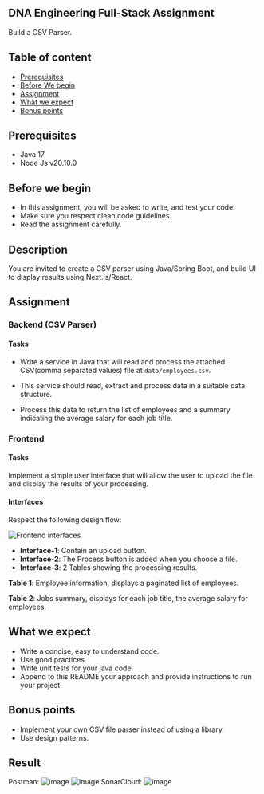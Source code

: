 ## DNA Engineering Full-Stack Assignment
Build a CSV Parser.

## Table of content
- [Prerequisites](#prerequisites)
- [Before We begin](#before-we-begin)
- [Assignment](#assignment)
- [What we expect](#what-we-expect)
- [Bonus points](#bonus-points)

## Prerequisites
- Java 17
- Node Js v20.10.0

## Before we begin
- In this assignment, you will be asked to write, and test your code.
- Make sure you respect clean code guidelines.
- Read the assignment carefully.

## Description
You are invited to create a CSV parser using Java/Spring Boot, and build UI to display results using Next.js/React.

## Assignment

### Backend (CSV Parser)

#### Tasks

- Write a service in Java that will read and process the attached CSV(comma separated values) file at `data/employees.csv`.

- This service should read, extract and process data in a suitable data structure.

- Process this data to return the list of employees and a summary indicating the average salary for each job title.

### Frontend

#### Tasks
Implement a simple user interface that will allow the user to upload the file and display the results of your processing.

#### Interfaces

Respect the following design flow:

![Frontend interfaces](./static/interfaces.png)

- **Interface-1**: Contain an upload button.
- **Interface-2**: The Process button is added when you choose a file.
- **Interface-3**: 2 Tables showing the processing results.

**Table 1**: Employee information, displays a paginated list of employees.

**Table 2**: Jobs summary, displays for each job title, the average salary for employees.

## What we expect
- Write a concise, easy to understand code.
- Use good practices.
- Write unit tests for your java code.
- Append to this README your approach and provide instructions to run your project.

## Bonus points
- Implement your own CSV file parser instead of using a library.
- Use design patterns.
## Result
Postman:
![image](https://github.com/Saad-Elbahi/Full-Stack-Internship-Home-Assignment/assets/96077799/f98ee270-2fba-4981-89dd-072b2950ce5f)
![image](https://github.com/Saad-Elbahi/Full-Stack-Internship-Home-Assignment/assets/96077799/e66b50e2-9800-4bee-ad32-43db0e92e240)
SonarCloud:
![image](https://github.com/Saad-Elbahi/Full-Stack-Internship-Home-Assignment/assets/96077799/1f8ff8f6-6b07-4b4b-9e5c-65fd493e3bd8)



